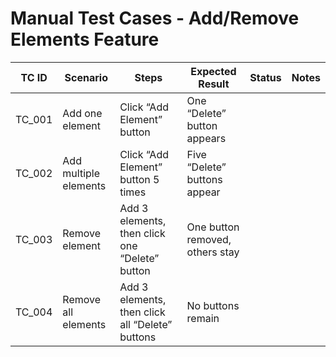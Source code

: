 # Manual Test Cases - Add/Remove Elements Feature

| TC ID  | Scenario              | Steps                                           | Expected Result                 | Status | Notes |
| ------ | --------------------- | ----------------------------------------------- | ------------------------------- | ------ | ----- |
| TC_001 | Add one element       | Click “Add Element” button                      | One “Delete” button appears     |        |       |
| TC_002 | Add multiple elements | Click “Add Element” button 5 times              | Five “Delete” buttons appear    |        |       |
| TC_003 | Remove element        | Add 3 elements, then click one “Delete” button  | One button removed, others stay |        |       |
| TC_004 | Remove all elements   | Add 3 elements, then click all “Delete” buttons | No buttons remain               |        |       |
